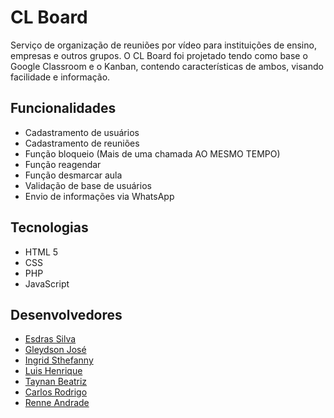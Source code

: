 # CL Board
Serviço de organização de reuniões por vídeo para instituições de ensino, empresas e outros grupos. O CL Board foi projetado tendo como base o Google Classroom e o Kanban, contendo características de ambos, visando facilidade e informação.



## Funcionalidades

* Cadastramento de usuários
* Cadastramento de reuniões
* Função bloqueio (Mais de uma chamada AO MESMO TEMPO)
* Função reagendar
* Função desmarcar aula
* Validação de base de usuários
* Envio de informações via WhatsApp



## Tecnologias

* HTML 5
* CSS
* PHP
* JavaScript



## Desenvolvedores

* [Esdras Silva](https://github.com/EsdrasPedro)
* [Gleydson José](https://github.com/Gjss333)
* [Ingrid Sthefanny](https://github.com/Ingrid-st)
* [Luis Henrique](https://github.com/lhssluis)
* [Taynan Beatriz](https://github.com/Taynan-Beatriz)
* [Carlos Rodrigo](https://github.com/crodrigomf/)
* [Renne Andrade](https://github.com/RenneAndrade300)
